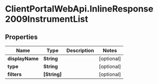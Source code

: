 # ClientPortalWebApi.InlineResponse2009InstrumentList

## Properties
Name | Type | Description | Notes
------------ | ------------- | ------------- | -------------
**displayName** | **String** |  | [optional] 
**type** | **String** |  | [optional] 
**filters** | **[String]** |  | [optional] 


